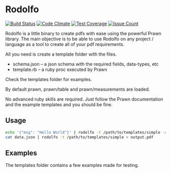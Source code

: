 # Rodolfo

[![Build Status](https://travis-ci.org/initios/rodolfo.svg?branch=master)](https://travis-ci.org/initios/rodolfo)
[![Code Climate](https://codeclimate.com/github/initios/rodolfo/badges/gpa.svg)](https://codeclimate.com/github/initios/rodolfo)
[![Test Coverage](https://codeclimate.com/github/initios/rodolfo/badges/coverage.svg)](https://codeclimate.com/github/initios/rodolfo/coverage)
[![Issue Count](https://codeclimate.com/github/initios/rodolfo/badges/issue_count.svg)](https://codeclimate.com/github/initios/rodolfo)

Rodolfo is a little binary to create pdfs with ease using the powerful Prawn library.
The main objective is to be able to use Rodolfo on any project / language as a tool
to create all of your pdf requirements.

All you need is create a template folder with the files.

- schema.json – a json schema with the required fields, data-types, etc
- template.rb – a ruby proc executed by Prawn

Check the templates folder for examples.

By default prawn, prawn/table and prawn/measurements are loaded.

No advanced ruby skills are required.
Just follow the Prawn documentation and the example templates and you should be fine.


## Usage

```bash
echo '{"msg": "Hello World"}' | rodolfo -t /path/to/templates/simple -o output.pdf
cat data.json | rodolfo -t /path/to/templates/simple > output.pdf
```

## Examples

The templates folder contains a few examples made for testing.
